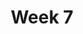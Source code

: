 ---
    title: Week 7
    weekNumber: 7
    days:
      - date: 2021-11-9
        events:
          "**13**{: .label .label-gray } Combinatorics":
      - date: 2021-11-11
        events:
          "N/A (Veteran's Day)":
---